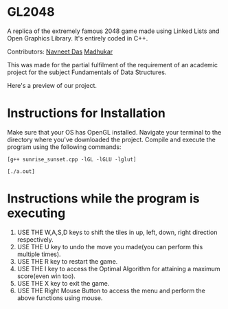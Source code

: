 # GL2048
A replica of the extremely famous 2048 game made using Linked Lists and Open Graphics Library. It's entirely coded in C++.

Contributors: [Navneet Das](https://github.com/MIDAS1901)  [Madhukar](https://github.com/snailsgit)

This was made for the partial fulfilment of the requirement of an academic project for the subject Fundamentals of Data Structures.

Here's a preview of our project.

# Instructions for Installation
Make sure that your OS has OpenGL installed. Navigate your terminal to the directory where you've downloaded the project. Compile and execute the program using the following commands:

`[g++ sunrise_sunset.cpp -lGL -lGLU -lglut]`

`[./a.out]`

# Instructions while the program is executing

1. USE THE W,A,S,D keys to shift the tiles in up, left, down, right direction respectively.
2. USE THE U key to undo the move you made(you can perform this multiple times).
3. USE THE R key to restart the game.
4. USE THE I key to access the Optimal Algorithm for attaining a maximum score(even win too).
5. USE THE X key to exit the game.
6. USE THE Right Mouse Button to access the menu and perform the above functions using mouse.
